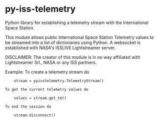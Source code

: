 # py-iss-telemetry
Python library for establishing a telemetry stream with the International Space Station.

This module allows public International Space Station Telemetry 
values to be streamed into a list of dictionaries using Python. 
A websocket is established with NASA's ISSLIVE Lightstreamer server.

DISCLAIMER: The creator of this module is in no way affiliated with
Lightstreamer Srl., NASA or any ISS partners.

Example:
    To create a telemetry stream do

        stream = pyisstelemetry.TelemetryStream()
    
    To get the current telemetry values do

        values = stream.get_tm()
    
    To end the session do

        stream.disconnect()
